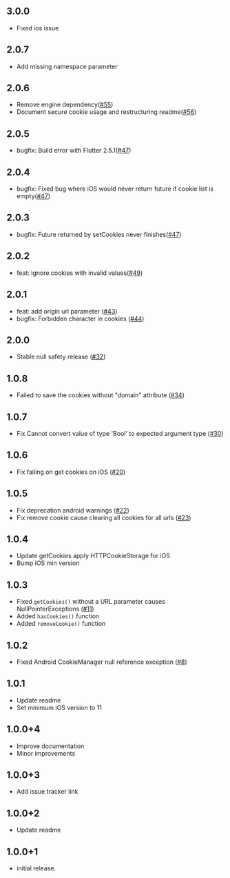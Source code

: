 ## 3.0.0

* Fixed ios issue

## 2.0.7

* Add missing namespace parameter 

## 2.0.6

* Remove engine dependency([#55](https://github.com/rezwanahmedsami/webview_cookie_manager_flutter/pull/55))
* Document secure cookie usage and restructuring readme([#56](https://github.com/rezwanahmedsami/webview_cookie_manager_flutter/pull/56))

## 2.0.5

* bugfix: Build error with Flutter 2.5.1([#47](https://github.com/rezwanahmedsami/webview_cookie_manager_flutter/issues/53))

## 2.0.4

* bugfix: Fixed bug where iOS would never return future if cookie list is empty([#47](https://github.com/rezwanahmedsami/webview_cookie_manager_flutter/issues/47))

## 2.0.3

* bugfix: Future returned by setCookies never finishes([#47](https://github.com/rezwanahmedsami/webview_cookie_manager_flutter/issues/47))

## 2.0.2

* feat: ignore cookies with invalid values([#49](https://github.com/rezwanahmedsami/webview_cookie_manager_flutter/pull/49))

## 2.0.1

* feat: add origin url parameter ([#43](https://github.com/rezwanahmedsami/webview_cookie_manager_flutter/pull/43))
* bugfix: Forbidden character in cookies ([#44](https://github.com/rezwanahmedsami/webview_cookie_manager_flutter/issues/44))

## 2.0.0

* Stable null safety release ([#32](https://github.com/rezwanahmedsami/webview_cookie_manager_flutter/issues/32))

## 1.0.8

* Failed to save the cookies without "domain" attribute ([#34](https://github.com/amag2511/webview_cookie_manager/issues/34))

## 1.0.7

* Fix Cannot convert value of type 'Bool' to expected argument type ([#30](https://github.com/amag2511/webview_cookie_manager/issues/30))

## 1.0.6

* Fix failing on get cookies on iOS ([#20](https://github.com/amag2511/webview_cookie_manager/issues/20))

## 1.0.5

* Fix deprecation android warnings ([#22](https://github.com/amag2511/webview_cookie_manager/issues/22))
* Fix remove cookie cause clearing all cookies for all urls ([#23](https://github.com/amag2511/webview_cookie_manager/issues/23))

## 1.0.4

* Update getCookies apply HTTPCookieStorage for iOS
* Bump iOS min version

## 1.0.3

* Fixed `getCookies()` without a URL parameter causes NullPointerExceptions ([#11](https://github.com/amag2511/webview_cookie_manager/issues/8))
* Added `hasCookies()` function
* Added `removeCookie()` function

## 1.0.2

* Fixed Android CookieManager null reference exception ([#8](https://github.com/amag2511/webview_cookie_manager/issues/8))

## 1.0.1

* Update readme
* Set minimum iOS version to 11

## 1.0.0+4

* Improve documentation
* Minor improvements

## 1.0.0+3

* Add issue tracker link

## 1.0.0+2

* Update readme


## 1.0.0+1

* initial release.